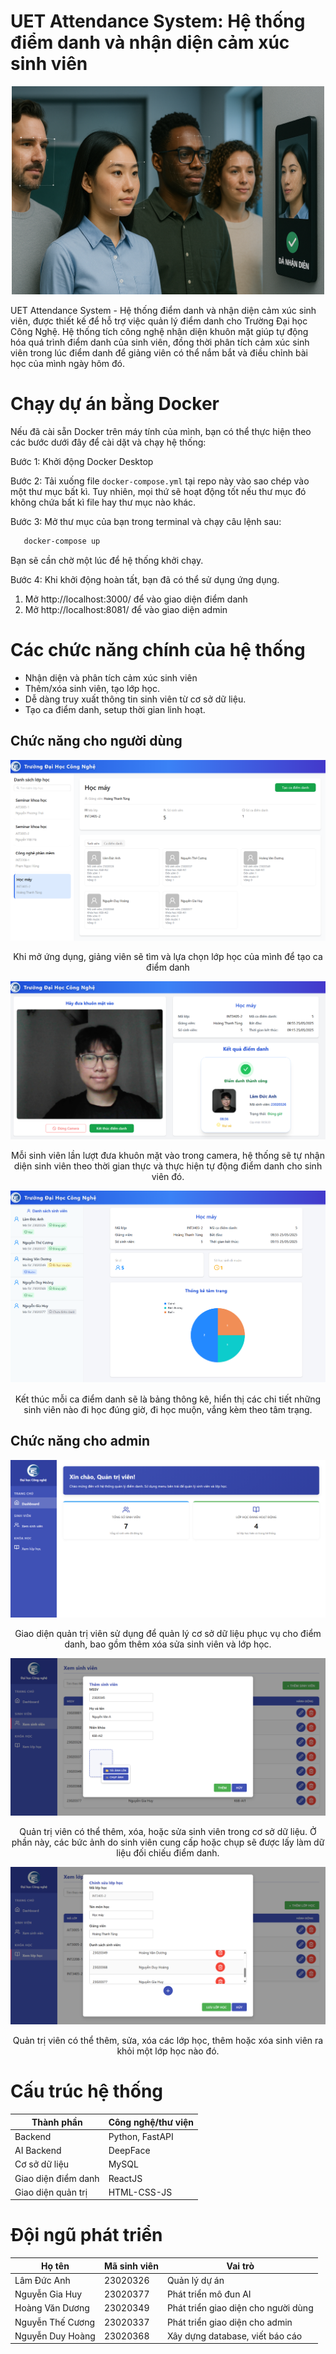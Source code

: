 # UET Attendance System: Hệ thống điểm danh và nhận diện cảm xúc sinh viên
<p align="center">
  <img src="image/recognize-image.png" alt="" width="500">
</p>

UET Attendance System - Hệ thống điểm danh và nhận diện cảm xúc sinh viên, được thiết kế để hỗ trợ việc quản lý điểm danh cho Trường Đại học Công Nghệ. Hệ thống tích công nghệ nhận diện khuôn mặt giúp tự động hóa quá trình điểm danh của sinh viên, đồng thời phân tích cảm xúc sinh viên trong lúc điểm danh để giảng viên có thể nắm bắt và điều chỉnh bài học của mình ngày hôm đó.


# Chạy dự án bằng Docker

Nếu đã cài sẵn Docker trên máy tính của mình, bạn có thể thực hiện theo các bước dưới đây để cài dặt và chạy hệ thống:

Bước 1: Khởi động Docker Desktop

Bước 2: Tải xuống file `docker-compose.yml` tại repo này vào sao chép vào một thư mục bất kì. Tuy nhiên, mọi thứ sẽ hoạt động tốt nếu thư mục đó không chứa bất kì file hay thư mục nào khác.

Bước 3: Mở thư mục của bạn trong terminal và chạy câu lệnh sau:

```bash
   docker-compose up
```

Bạn sẽ cần chờ một lúc để hệ thống khởi chạy.

Bước 4: Khi khởi động hoàn tất, bạn đã có thể sử dụng ứng dụng.

1. Mở http://localhost:3000/ để vào giao diện điểm danh
2. Mở http://localhost:8081/ để vào giao diện admin

# Các chức năng chính của hệ thống

- Nhận diện và phân tích cảm xúc sinh viên
- Thêm/xóa sinh viên, tạo lớp học.
- Dễ dàng truy xuất thông tin sinh viên từ cơ sở dữ liệu.
- Tạo ca điểm danh, setup thời gian linh hoạt.


## Chức năng cho người dùng

<center>
<img src="image/dashboardview.png">

Khi mở ứng dụng, giảng viên sẽ tìm và lựa chọn lớp học của mình để tạo ca điểm danh

</center>

<center>
<img src="image/attendanceview.png">

Mỗi sinh viên lần lượt đưa khuôn mặt vào trong camera, hệ thống sẽ tự nhận diện sinh viên theo thời gian thực và thực hiện tự động điểm danh cho sinh viên đó.

</center>

<center>
<img src="image/statisticview.png">

Kết thúc mỗi ca điểm danh sẽ là bảng thông kê, hiển thị các chi tiết những sinh viên nào đi học đúng giờ, đi học muộn, vắng kèm theo tâm trạng.

</center>


## Chức năng cho admin

<center>
<img src="image/admindashboard.png">

Giao diện quản trị viên sử dụng để quản lý cơ sở dữ liệu phục vụ cho điểm danh, bao gồm thêm xóa sửa sinh viên và lớp học.
</center>

<center>
<img src="image/adminstudent.png">

Quản trị viên có thể thêm, xóa, hoặc sửa sinh viên trong cơ sở dữ liệu. Ở phần này, các bức ảnh do sinh viên cung cấp hoặc chụp sẽ được lấy làm dữ liệu đối chiếu điểm danh.
</center>

<center>
<img src="image/admincourse.png">

Quản trị viên có thể thêm, sửa, xóa các lớp học, thêm hoặc xóa sinh viên ra khỏi một lớp học nào đó.
</center>



# Cấu trúc hệ thống

| Thành phần                    | Công nghệ/thư viện        |
|-------------------------------|---------------------------|
| Backend                       | Python, FastAPI           |
| AI Backend                    | DeepFace                  |
| Cơ sở dữ liệu                 | MySQL                     |
| Giao diện điểm danh           | ReactJS                   |
| Giao diện quản trị            | HTML-CSS-JS               |



# Đội ngũ phát triển

| Họ tên             | Mã sinh viên | Vai trò                             |
|--------------------|--------------|-------------------------------------|
| Lâm Đức Anh        |     23020326 | Quản lý dự án                       |
| Nguyễn Gia Huy     |     23020377 | Phát triển mô đun AI                |
| Hoàng Văn Dương    |     23020349 | Phát triển giao diện cho người dùng |
| Nguyễn Thế Cương   |     23020337 | Phát triển giao diện cho admin      |
| Nguyễn Duy Hoàng   |     23020368 | Xây dựng database, viết báo cáo     |








